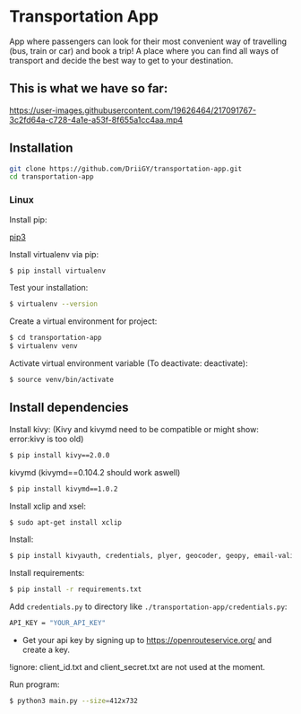 # Transportation App
App where passengers can look for their most convenient way of travelling (bus, train or car) and book a trip!
A place where you can find all ways of transport and decide the best way to get to your destination.

## This is what we have so far:
https://user-images.githubusercontent.com/19626464/217091767-3c2fd64a-c728-4a1e-a53f-8f655a1cc4aa.mp4

## Installation
```bash
git clone https://github.com/DriiGY/transportation-app.git
cd transportation-app
```
### Linux
Install pip:

[pip3](https://www.educative.io/answers/installing-pip3-in-ubuntu)

Install virtualenv via pip: 
```bash
$ pip install virtualenv
```
Test your installation:
```bash
$ virtualenv --version
```
Create a virtual environment for project:
```bash
$ cd transportation-app
$ virtualenv venv
```
Activate virtual environment variable (To deactivate: deactivate):
```bash
$ source venv/bin/activate
```

## Install dependencies
Install kivy: (Kivy and kivymd need to be compatible or might show: error:kivy is too old)
```bash
$ pip install kivy==2.0.0
```
kivymd (kivymd==0.104.2 should work aswell)
```bash
$ pip install kivymd==1.0.2 
```
Install xclip and xsel:
```bash
$ sudo apt-get install xclip
```
Install:
```bash
$ pip install kivyauth, credentials, plyer, geocoder, geopy, email-validator  
```
Install requirements:
```bash
$ pip install -r requirements.txt
```
Add `credentials.py` to directory like `./transportation-app/credentials.py`:
```bash
API_KEY = "YOUR_API_KEY"
```
- Get your api key by signing up to https://openrouteservice.org/ and create a key.


!ignore: client_id.txt and client_secret.txt are not used at the moment.

Run program:
```bash
$ python3 main.py --size=412x732
```
    
